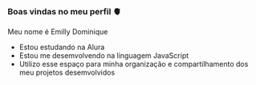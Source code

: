 ### Boas vindas no meu perfil 🫀

Meu nome é Emilly Dominique 

- Estou estudando na Alura
- Estou me desemvolvendo na linguagem JavaScript
- Utilizo esse espaço para minha organização e compartilhamento dos meu projetos desemvolvidos
